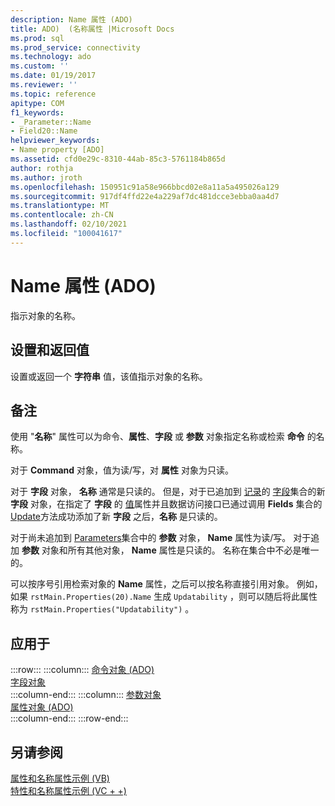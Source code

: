 ```yaml
---
description: Name 属性 (ADO)
title: ADO)  (名称属性 |Microsoft Docs
ms.prod: sql
ms.prod_service: connectivity
ms.technology: ado
ms.custom: ''
ms.date: 01/19/2017
ms.reviewer: ''
ms.topic: reference
apitype: COM
f1_keywords:
- _Parameter::Name
- Field20::Name
helpviewer_keywords:
- Name property [ADO]
ms.assetid: cfd0e29c-8310-44ab-85c3-5761184b865d
author: rothja
ms.author: jroth
ms.openlocfilehash: 150951c91a58e966bbcd02e8a11a5a495026a129
ms.sourcegitcommit: 917df4ffd22e4a229af7dc481dcce3ebba0aa4d7
ms.translationtype: MT
ms.contentlocale: zh-CN
ms.lasthandoff: 02/10/2021
ms.locfileid: "100041617"
---
```

# <a name="name-property-ado"></a>Name 属性 (ADO)
指示对象的名称。  
  
## <a name="settings-and-return-values"></a>设置和返回值  
 设置或返回一个 **字符串** 值，该值指示对象的名称。  
  
## <a name="remarks"></a>备注  
 使用 "**名称**" 属性可以为命令、**属性**、**字段** 或 **参数** 对象指定名称或检索 **命令** 的名称。  
  
 对于 **Command** 对象，值为读/写，对 **属性** 对象为只读。  
  
 对于 **字段** 对象， **名称** 通常是只读的。 但是，对于已追加到 [记录](./record-object-ado.md)的 [字段](./fields-collection-ado.md)集合的新 **字段** 对象，在指定了 **字段** 的 [值](./value-property-ado.md)属性并且数据访问接口已通过调用 **Fields** 集合的 [Update](./update-method.md)方法成功添加了新 **字段** 之后，**名称** 是只读的。  
  
 对于尚未追加到 [Parameters](./parameters-collection-ado.md)集合中的 **参数** 对象， **Name** 属性为读/写。 对于追加 **参数** 对象和所有其他对象， **Name** 属性是只读的。 名称在集合中不必是唯一的。  
  
 可以按序号引用检索对象的 **Name** 属性，之后可以按名称直接引用对象。 例如，如果 `rstMain.Properties(20).Name` 生成 `Updatability` ，则可以随后将此属性称为 `rstMain.Properties("Updatability")` 。  
  
## <a name="applies-to"></a>应用于  

:::row:::
    :::column:::
        [命令对象 (ADO)](./command-object-ado.md)  
        [字段对象](./field-object.md)  
    :::column-end:::
    :::column:::
        [参数对象](./parameter-object.md)  
        [属性对象 (ADO)](./property-object-ado.md)  
    :::column-end:::
:::row-end:::

## <a name="see-also"></a>另请参阅  
 [属性和名称属性示例 (VB) ](./attributes-and-name-properties-example-vb.md)   
 [特性和名称属性示例 (VC + +) ](./attributes-and-name-properties-example-vc.md)